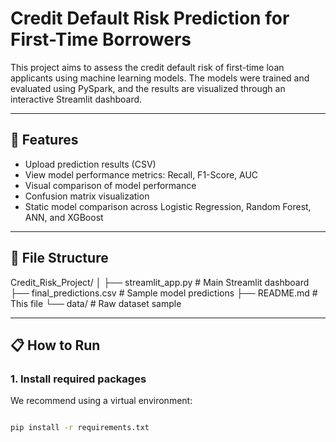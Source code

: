 # Credit Default Risk Prediction for First-Time Borrowers

This project aims to assess the credit default risk of first-time loan applicants using machine learning models. The models were trained and evaluated using PySpark, and the results are visualized through an interactive Streamlit dashboard.

---

## 🚀 Features

- Upload prediction results (CSV)
- View model performance metrics: Recall, F1-Score, AUC
- Visual comparison of model performance
- Confusion matrix visualization
- Static model comparison across Logistic Regression, Random Forest, ANN, and XGBoost

---

## 📂 File Structure

Credit_Risk_Project/
│
├── streamlit_app.py # Main Streamlit dashboard
├── final_predictions.csv # Sample model predictions
├── README.md # This file
└── data/ # Raw dataset sample

---

## 📋 How to Run

### 1. Install required packages

We recommend using a virtual environment:

```bash

pip install -r requirements.txt
